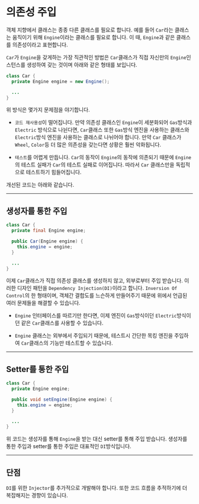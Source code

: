 # 의존성 주입

객체 지향에서 클래스는 종종 다른 클래스를 필요로 합니다. 예를 들어 `Car`라는 클래스는 움직이기 위해 `Engine`이라는 클래스를 필요로 합니다. 이 때, `Engine`과 같은 클래스를 의존성이라고 표현합니다.

`Car`가 `Engine`을 갖게하는 가장 직관적인 방법은 `Car`클래스가 직접 자신만의 `Engine`인스턴스를 생성하여 갖는 것이며 아래와 같은 형태를 보입니다.

```java
class Car {
  private Engine engine = new Engine();

  ...
}
```

위 방식은 몇가지 문제점을 야기합니다.

- `코드 재사용성`이 떨어집니다. 만약 의존성 클래스인 `Engine`이 세분화되어 `Gas`방식과 `Electric` 방식으로 나뉜다면, `Car`클래스 또한 `Gas`방식 엔진을 사용하는 클래스와 `Electric`방식 엔진을 사용하는 클래스로 나뉘어야 합니다. 만약 `Car` 클래스가 `Wheel`, `Color`등 더 많은 의존성을 갖는다면 상황은 훨씬 악화됩니다.

- `테스트`를 어렵게 만듭니다. `Car`의 동작이 `Engine`의 동작에 의존되기 때문에 `Engine`의 테스트 실패가 `Car`의 테스트 실패로 이어집니다. 따라서 `Car` 클래스만을 독립적으로 테스트하기 힘들어집니다.

개선된 코드는 아래와 같습니다.

---

## 생성자를 통한 주입

```java
class Car {
  private final Engine engine;

  public Car(Engine engine) {
    this.engine = engine;
  }

  ...
}
```

이제 `Car`클래스가 직접 의존성 클래스를 생성하지 않고, 외부로부터 주입 받습니다. 이러한 디자인 패턴을 `Dependency Injection(DI)`이라고 합니다. `Inversion Of Control`의 한 형태이며, 객체간 결합도를 느슨하게 만들어주기 때문에 위에서 언급된 여러 문제들을 해결할 수 있습니다.

- `Engine` 인터페이스를 따르기만 한다면, 이제 엔진이 `Gas`방식이던 `Electric`방식이던 같은 `Car`클래스를 사용할 수 있습니다.

- `Engine` 클래스는 외부에서 주입되기 때문에, 테스트시 간단한 목킹 엔진을 주입하여 `Car`클래스의 기능만 테스트할 수 있습니다.

---

## Setter를 통한 주입

```java
class Car {
  private Engine engine;

  public void setEngine(Engine engine) {
    this.engine = engine;
  }

  ...
}
```

위 코드는 생성자를 통해 `Engine`을 받는 대신 setter를 통해 주입 받습니다. 생성자를 통한 주입과 setter를 통한 주입은 대표적인 `DI`방식입니다.

---

## 단점

`DI`를 위한 `Injector`를 추가적으로 개발해야 합니다. 또한 코드 흐름을 추적하기에 더 복잡해지는 경향이 있습니다.
